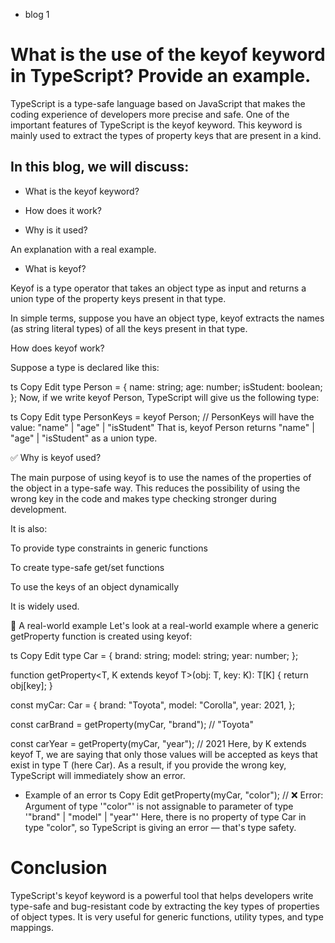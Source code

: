 * blog 1
# What is the use of the keyof keyword in TypeScript? Provide an example.

TypeScript is a type-safe language based on JavaScript that makes the coding experience of developers more precise and safe. One of the important features of TypeScript is the keyof keyword. This keyword is mainly used to extract the types of property keys that are present in a kind.

## In this blog, we will discuss:

- What is the keyof keyword?

- How does it work?

- Why is it used?

An explanation with a real example.

- What is keyof?

Keyof is a type operator that takes an object type as input and returns a union type of the property keys present in that type.

In simple terms, suppose you have an object type, keyof extracts the names (as string literal types) of all the keys present in that type.

How does keyof work?

Suppose a type is declared like this:

ts
Copy
Edit
type Person = {
name: string;
age: number;
isStudent: boolean;
};
Now, if we write keyof Person, TypeScript will give us the following type:

ts
Copy
Edit
type PersonKeys = keyof Person;
// PersonKeys will have the value: "name" | "age" | "isStudent"
That is, keyof Person returns "name" | "age" | "isStudent" as a union type.

✅ Why is keyof used?

The main purpose of using keyof is to use the names of the properties of the object in a type-safe way. This reduces the possibility of using the wrong key in the code and makes type checking stronger during development.

It is also:

To provide type constraints in generic functions

To create type-safe get/set functions

To use the keys of an object dynamically

It is widely used.

🧪 A real-world example
Let's look at a real-world example where a generic getProperty function is created using keyof:

ts
Copy
Edit
type Car = {
brand: string;
model: string;
year: number;
};

function getProperty<T, K extends keyof T>(obj: T, key: K): T[K] {
return obj[key];
}

const myCar: Car = {
brand: "Toyota",
model: "Corolla",
year: 2021,
};

const carBrand = getProperty(myCar, "brand"); // "Toyota"

const carYear = getProperty(myCar, "year"); // 2021
Here, by K extends keyof T, we are saying that only those values ​​will be accepted as keys that exist in type T (here Car). As a result, if you provide the wrong key, TypeScript will immediately show an error.

* Example of an error
ts
Copy
Edit
getProperty(myCar, "color"); // ❌ Error: Argument of type '"color"' is not assignable to parameter of type '"brand" | "model" | "year"'
Here, there is no property of type Car in type "color", so TypeScript is giving an error — that's type safety.

# Conclusion
TypeScript's keyof keyword is a powerful tool that helps developers write type-safe and bug-resistant code by extracting the key types of properties of object types. It is very useful for generic functions, utility types, and type mappings.